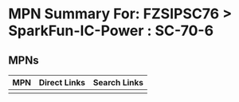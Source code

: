 



# MPN Summary For: FZSIPSC76 > SparkFun-IC-Power : SC-70-6

## MPNs
  

|MPN|Direct Links|Search Links|
| :--- | :--- | :--- |
||||
